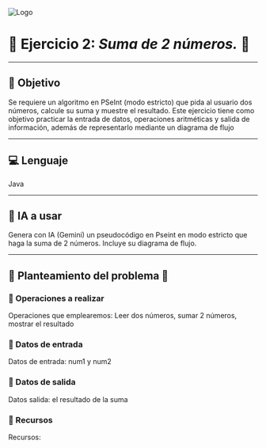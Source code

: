 ![Logo](https://msc-itorizaba.mx/wp-content/uploads/2019/09/logomsc.png)

# 🦉 Ejercicio 2: *Suma de 2 números.* 🦉

---

## 🎯 Objetivo
Se requiere un algoritmo en PSeInt (modo estricto) que pida al usuario dos números, calcule su suma y muestre el resultado. Este ejercicio tiene como objetivo practicar la entrada de datos, operaciones aritméticas y salida de información, además de representarlo mediante un diagrama de flujo

---

## 💻 Lenguaje
Java

---

## 🤖 IA a usar
Genera con IA (Gemini) un pseudocódigo en Pseint en modo estricto que haga la suma de 2 números. Incluye su diagrama de flujo.

---

## 📄 Planteamiento del problema 📄

### 🔹 Operaciones a realizar
Operaciones que emplearemos: Leer dos números, sumar 2 números, mostrar el resultado

### 🔹 Datos de entrada
Datos de entrada: num1 y num2

### 🔹 Datos de salida
Datos salida: el resultado de la suma

### 🔹 Recursos
Recursos:

